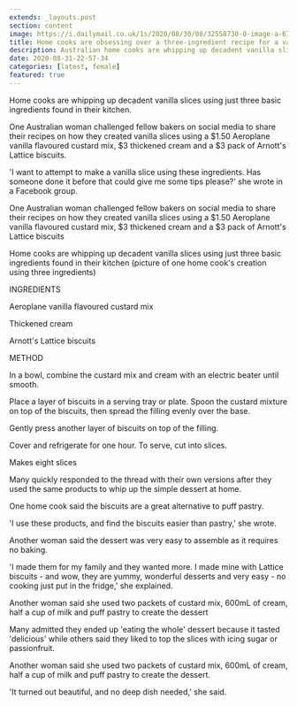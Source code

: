 ```yaml
---
extends: _layouts.post
section: content
image: https://i.dailymail.co.uk/1s/2020/08/30/08/32558730-0-image-a-67_1598771652539.jpg 
title: Home cooks are obsessing over a three-ingredient recipe for a vanilla slice 
description: Australian home cooks are whipping up decadent vanilla slices using just three basic ingredients found in their kitchen. 
date: 2020-08-31-22-57-34 
categories: [latest, female] 
featured: true 
--- 
```

Home cooks are whipping up decadent vanilla slices using just three basic ingredients found in their kitchen.

One Australian woman challenged fellow bakers on social media to share their recipes on how they created vanilla slices using a $1.50 Aeroplane vanilla flavoured custard mix, $3 thickened cream and a $3 pack of Arnott's Lattice biscuits.

'I want to attempt to make a vanilla slice using these ingredients. Has someone done it before that could give me some tips please?' she wrote in a Facebook group.

One Australian woman challenged fellow bakers on social media to share their recipes on how they created vanilla slices using a $1.50 Aeroplane vanilla flavoured custard mix, $3 thickened cream and a $3 pack of Arnott's Lattice biscuits 

Home cooks are whipping up decadent vanilla slices using just three basic ingredients found in their kitchen (picture of one home cook's creation using three ingredients)

INGREDIENTS

Aeroplane vanilla flavoured custard mix

Thickened cream 

Arnott's Lattice biscuits

METHOD

In a bowl, combine the custard mix and cream with an electric beater until smooth.

Place a layer of biscuits in a serving tray or plate. Spoon the custard mixture on top of the biscuits, then spread the filling evenly over the base.

Gently press another layer of biscuits on top of the filling.

Cover and refrigerate for one hour. To serve, cut into slices.

Makes eight slices

Many quickly responded to the thread with their own versions after they used the same products to whip up the simple dessert at home.

One home cook said the biscuits are a great alternative to puff pastry. 

'I use these products, and find the biscuits easier than pastry,' she wrote.

Another woman said the dessert was very easy to assemble as it requires no baking.

'I made them for my family and they wanted more. I made mine with Lattice biscuits - and wow, they are yummy, wonderful desserts and very easy - no cooking just put in the fridge,' she explained.

Another woman said she used two packets of custard mix, 600mL of cream, half a cup of milk and puff pastry to create the dessert

Many admitted they ended up 'eating the whole' dessert because it tasted 'delicious' while others said they liked to top the slices with icing sugar or passionfruit.

Another woman said she used two packets of custard mix, 600mL of cream, half a cup of milk and puff pastry to create the dessert.

'It turned out beautiful, and no deep dish needed,' she said.

